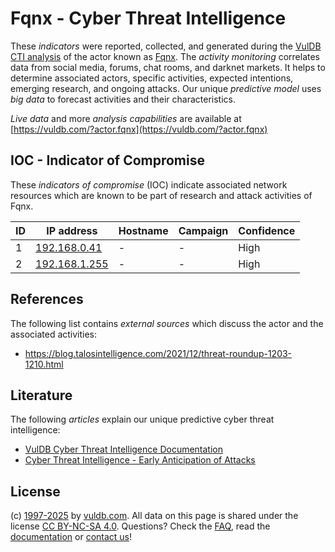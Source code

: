 # Fqnx - Cyber Threat Intelligence

These _indicators_ were reported, collected, and generated during the [VulDB CTI analysis](https://vuldb.com/?kb.cti) of the actor known as [Fqnx](https://vuldb.com/?actor.fqnx). The _activity monitoring_ correlates data from social media, forums, chat rooms, and darknet markets. It helps to determine associated actors, specific activities, expected intentions, emerging research, and ongoing attacks. Our unique _predictive model_ uses _big data_ to forecast activities and their characteristics.

_Live data_ and more _analysis capabilities_ are available at [https://vuldb.com/?actor.fqnx](https://vuldb.com/?actor.fqnx)

## IOC - Indicator of Compromise

These _indicators of compromise_ (IOC) indicate associated network resources which are known to be part of research and attack activities of Fqnx.

ID | IP address | Hostname | Campaign | Confidence
-- | ---------- | -------- | -------- | ----------
1 | [192.168.0.41](https://vuldb.com/?ip.192.168.0.41) | - | - | High
2 | [192.168.1.255](https://vuldb.com/?ip.192.168.1.255) | - | - | High

## References

The following list contains _external sources_ which discuss the actor and the associated activities:

* https://blog.talosintelligence.com/2021/12/threat-roundup-1203-1210.html

## Literature

The following _articles_ explain our unique predictive cyber threat intelligence:

* [VulDB Cyber Threat Intelligence Documentation](https://vuldb.com/?kb.cti)
* [Cyber Threat Intelligence - Early Anticipation of Attacks](https://www.scip.ch/en/?labs.20201022)

## License

(c) [1997-2025](https://vuldb.com/?kb.changelog) by [vuldb.com](https://vuldb.com/?kb.about). All data on this page is shared under the license [CC BY-NC-SA 4.0](https://creativecommons.org/licenses/by-nc-sa/4.0/). Questions? Check the [FAQ](https://vuldb.com/?kb.faq), read the [documentation](https://vuldb.com/?kb) or [contact us](https://vuldb.com/?contact)!

